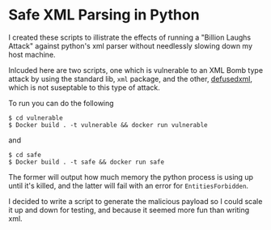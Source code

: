 # Safe XML Parsing in Python

I created these scripts to illistrate the effects of running a "Billion Laughs Attack" against python's xml parser without needlessly slowing down my host machine.

Inlcuded here are two scripts, one which is vulnerable to an XML Bomb type attack by using the standard lib, `xml` package, and the other, [defusedxml](https://pypi.org/project/defusedxml/), which is not suseptable to this type of attack.

To run you can do the following
```
$ cd vulnerable
$ Docker build . -t vulnerable && docker run vulnerable
```
and
```
$ cd safe
$ Docker build . -t safe && docker run safe
```

The former will output how much memory the python process is using up until it's killed, and the latter will fail with an error for `EntitiesForbidden`. 

I decided to write a script to generate the malicious payload so I could scale it up and down for testing, and because it seemed more fun than writing xml. 
